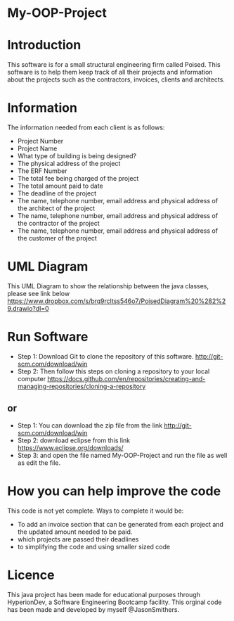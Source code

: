 # My-OOP-Project

 Introduction
 ============
 This software is for a small structural engineering firm called Poised. This software is to help them keep track of all their projects and information about the projects such as the contractors, invoices, clients and architects.
 
 Information
 ===========
 
 The information needed from each client is as follows:
 * Project Number
 * Project Name
 * What type of building is being designed?
 * The physical address of the project
 * The ERF Number
 * The total fee being charged of the project
 * The total amount paid to date
 * The deadline of the project
 * The name, telephone number, email address and physical address of the architect of the project
 * The name, telephone number, email address and physical address of the contractor of the project
 * The name, telephone number, email address and physical address of the customer of the project
 
 UML Diagram
 ===========
 This UML Diagram to show the relationship between the java classes, please see link below
 https://www.dropbox.com/s/brq9rcltss546o7/PoisedDiagram%20%282%29.drawio?dl=0
 
 Run Software
 ============
 
 * Step 1: Download Git to clone the repository of this software. http://git-scm.com/download/win
 * Step 2: Then follow this steps on cloning a repository to your local computer https://docs.github.com/en/repositories/creating-and-managing-repositories/cloning-a-repository
 
  or
  --
 
 * Step 1: You can download the zip file from the link http://git-scm.com/download/win
 * Step 2: download eclipse from this link https://www.eclipse.org/downloads/
 * Step 3: and open the file named My-OOP-Project and run the file as well as edit the file.
 
How you can help improve the code
=================================

This code is not yet complete. Ways to complete it would be:
* To add an invoice section that can be generated from each project and the updated amount needed to be paid.
* which projects are passed their deadlines
* to simplifying the code and using smaller sized code

Licence
=======
This java project has been made for educational purposes through HyperionDev, a Software Engineering Bootcamp facility. This orginal code has been made and developed by myself @JasonSmithers.


 
 
 
 
 
